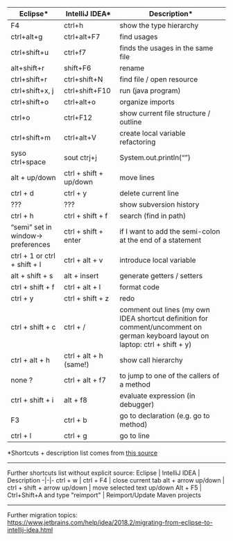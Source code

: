 Eclipse*   |   IntelliJ IDEA*   |   Description*
-|-|-
F4   |   ctrl+h   |   show the type hierarchy
ctrl+alt+g   |   ctrl+alt+F7   |   find usages
ctrl+shift+u   |   ctrl+f7   |   finds the usages in the same file
alt+shift+r   |   shift+F6   |   rename
ctrl+shift+r   |   ctrl+shift+N   |   find file / open resource
ctrl+shift+x, j   |   ctrl+shift+F10   |   run (java program)
ctrl+shift+o   |   ctrl+alt+o   |   organize imports
ctrl+o   |   ctrl+F12   |   show current file structure / outline
ctrl+shift+m   |   ctrl+alt+V   |   create local variable refactoring
syso ctrl+space   |   sout ctrj+j   |   System.out.println(“”)
alt + up/down   |   ctrl + shift + up/down   |   move lines
ctrl + d   |   ctrl + y   |   delete current line
???        |   ???        |   show subversion history
ctrl + h   |   ctrl + shift + f   |   search (find in path)
“semi” set in window-> preferences   |   ctrl + shift + enter   |   if I want to add the semi-colon at the end of a statement
ctrl + 1 or ctrl + shift + l   |   ctrl + alt + v   |   introduce local variable
alt + shift + s   |   alt + insert   |   generate getters / setters
ctrl + shift + f   |   ctrl + alt + l   |   format code
ctrl + y   |   ctrl + shift + z   |   redo
ctrl + shift + c   |   ctrl + /   |   comment out lines (my own IDEA shortcut definition for comment/uncomment on german keyboard layout on laptop: ctrl + shift + y)
ctrl + alt + h   |   ctrl + alt + h (same!)   |   show call hierarchy
none ?   |   ctrl + alt + f7   |   to jump to one of the callers of a method
ctrl + shift + i   |   alt + f8   |   evaluate expression (in debugger)
F3   |   ctrl + b   |   go to declaration (e.g. go to method)
ctrl + l   |   ctrl + g   |   go to line

*Shortcuts + description list comes from [this source](https://www.catalysts.cc/wissenswertes/intellij-idea-and-eclipse-shortcuts/)

---

Further shortcuts list without explicit source:
Eclipse   |   IntelliJ IDEA   |   Description
-|-|-
ctrl + w   |   ctrl + F4  |   close current tab
alt + arrow up/down   |   ctrl + shift + arrow up/down   |   move selected text up/down
Alt + F5   |   Ctrl+Shift+A and type "reimport"   |   Reimport/Update Maven projects

---

Further migration topics:
https://www.jetbrains.com/help/idea/2018.2/migrating-from-eclipse-to-intellij-idea.html